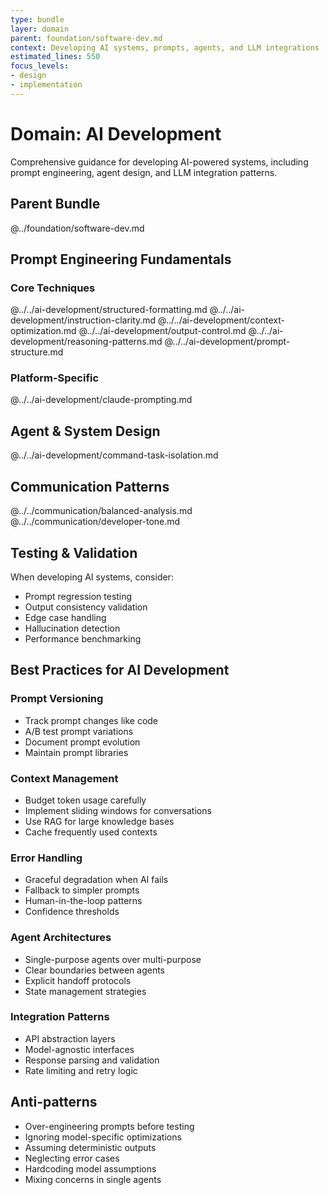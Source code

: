 ```yaml
---
type: bundle
layer: domain
parent: foundation/software-dev.md
context: Developing AI systems, prompts, agents, and LLM integrations
estimated_lines: 550
focus_levels:
- design
- implementation
---
```


# Domain: AI Development

Comprehensive guidance for developing AI-powered systems, including prompt engineering, agent design, and LLM integration patterns.

## Parent Bundle
@../foundation/software-dev.md

## Prompt Engineering Fundamentals

### Core Techniques
@../../ai-development/structured-formatting.md
@../../ai-development/instruction-clarity.md
@../../ai-development/context-optimization.md
@../../ai-development/output-control.md
@../../ai-development/reasoning-patterns.md
@../../ai-development/prompt-structure.md

### Platform-Specific
@../../ai-development/claude-prompting.md

## Agent & System Design
@../../ai-development/command-task-isolation.md

## Communication Patterns
@../../communication/balanced-analysis.md
@../../communication/developer-tone.md

## Testing & Validation
When developing AI systems, consider:
- Prompt regression testing
- Output consistency validation
- Edge case handling
- Hallucination detection
- Performance benchmarking

## Best Practices for AI Development

### Prompt Versioning
- Track prompt changes like code
- A/B test prompt variations
- Document prompt evolution
- Maintain prompt libraries

### Context Management
- Budget token usage carefully
- Implement sliding windows for conversations
- Use RAG for large knowledge bases
- Cache frequently used contexts

### Error Handling
- Graceful degradation when AI fails
- Fallback to simpler prompts
- Human-in-the-loop patterns
- Confidence thresholds

### Agent Architectures
- Single-purpose agents over multi-purpose
- Clear boundaries between agents
- Explicit handoff protocols
- State management strategies

### Integration Patterns
- API abstraction layers
- Model-agnostic interfaces
- Response parsing and validation
- Rate limiting and retry logic

## Anti-patterns
- Over-engineering prompts before testing
- Ignoring model-specific optimizations
- Assuming deterministic outputs
- Neglecting error cases
- Hardcoding model assumptions
- Mixing concerns in single agents